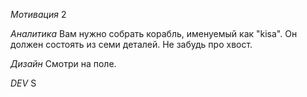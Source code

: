 *Мотивация*
2

*Аналитика*
Вам нужно собрать корабль, именуемый как "kisa". Он должен состоять из семи деталей. Не забудь про хвост.

*Дизайн*
Смотри на поле.

*DEV*
S